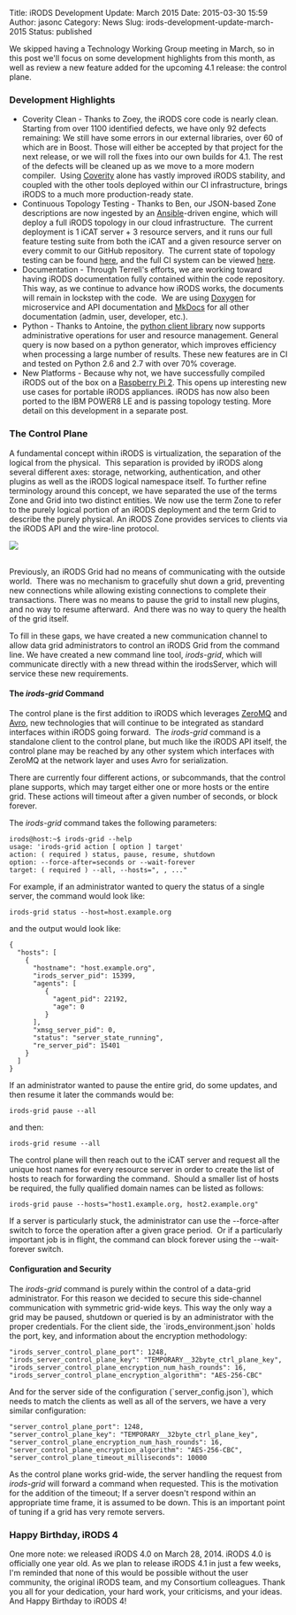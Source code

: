 Title: iRODS Development Update: March 2015
Date: 2015-03-30 15:59
Author: jasonc
Category: News
Slug: irods-development-update-march-2015
Status: published

We skipped having a Technology Working Group meeting in March, so in
this post we'll focus on some development highlights from this month, as
well as review a new feature added for the upcoming 4.1 release: the
control plane.

<!--more-->

### Development Highlights

-   Coverity Clean - Thanks to Zoey, the iRODS core code is
    nearly clean. Starting from over 1100 identified defects, we have
    only 92 defects remaining: We still have some errors in our external
    libraries, over 60 of which are in Boost. Those will either be
    accepted by that project for the next release, or we will roll the
    fixes into our own builds for 4.1. The rest of the defects will be
    cleaned up as we move to a more modern compiler.  Using
    [Coverity](https://scan.coverity.com/projects/2605) alone has vastly
    improved iRODS stability, and coupled with the other tools
    deployed within our CI infrastructure, brings iRODS to a much more
    production-ready state.
-   Continuous Topology Testing - Thanks to Ben, our JSON-based Zone
    descriptions are now ingested by an
    [Ansible](http://www.ansible.com/ "Ansible")-driven engine, which
    will deploy a full iRODS topology in our cloud infrastructure.  The
    current deployment is 1 iCAT server + 3 resource servers, and it
    runs our full feature testing suite from both the iCAT and a given
    resource server on every commit to our GitHub repository.  The
    current state of topology testing can be found
    [here](https://jenkins.irods.org/view/1.%20Core%20Development/ "here"),
    and the full CI system can be viewed
    [here](https://jenkins.irods.org/ "here").
-   Documentation - Through Terrell's efforts, we are working toward
    having iRODS documentation fully contained within the code
    repository. This way, as we continue to advance how iRODS works, the
    documents will remain in lockstep with the code.  We are using
    [Doxygen](http://www.doxygen.org/ "Doxygen") for microservice and
    API documentation and [MkDocs](http://www.mkdocs.org/ "MkDocs") for
    all other documentation (admin, user, developer, etc.).
-   Python - Thanks to Antoine, the [python client
    library](https://github.com/irods/python-irodsclient) now supports
    administrative operations for user and resource management. General
    query is now based on a python generator, which improves efficiency
    when processing a large number of results. These new features are in
    CI and tested on Python 2.6 and 2.7 with over 70% coverage.
-   New Platforms - Because why not, we have successfully compiled iRODS
    out of the box on a [Raspberry Pi
    2](http://www.adafruit.com/products/2358 "Raspberry Pi 2"). This
    opens up interesting new use cases for portable iRODS appliances.
    iRODS has now also been ported to the IBM POWER8 LE and is passing
    topology testing. More detail on this development in a separate
    post.

### The Control Plane

A fundamental concept within iRODS is virtualization, the separation of
the logical from the physical.  This separation is provided by iRODS
along several different axes: storage, networking, authentication, and
other plugins as well as the iRODS logical namespace itself. To
further refine terminology around this concept, we have separated the
use of the terms Zone and Grid into two distinct entities. We now use
the term Zone to refer to the purely logical portion of an iRODS
deployment and the term Grid to describe the purely physical. An iRODS
Zone provides services to clients via the iRODS API and the wire-line
protocol.

<div class="full_image"><img src="./theme/uploads/2015/03/ControlPlaneDiagram.jpg" /></div> 

Previously, an iRODS Grid had no means of communicating with the outside
world.  There was no mechanism to gracefully shut down a grid,
preventing new connections while allowing existing connections to
complete their transactions. There was no means to pause the grid to
install new plugins, and no way to resume afterward.  And there was no
way to query the health of the grid itself.

To fill in these gaps, we have created a new communication channel to
allow data grid administrators to control an iRODS Grid from the command
line. We have created a new command line tool, *irods-grid*, which will
communicate directly with a new thread within the irodsServer, which
will service these new requirements.

#### The *irods-grid* Command

The control plane is the first addition to iRODS which leverages
[ZeroMQ](http://zeromq.org/ "ZeroMQ") and
[Avro](https://avro.apache.org/ "Avro"), new technologies that will
continue to be integrated as standard interfaces within iRODS going
forward.  The *irods-grid* command is a standalone client to the control
plane, but much like the iRODS API itself, the control plane may be
reached by any other system which interfaces with ZeroMQ at the network
layer and uses Avro for serialization.

There are currently four different actions, or subcommands, that the
control plane supports, which may target either one or more hosts or the
entire grid. These actions will timeout after a given number of seconds,
or block forever.

The *irods-grid* command takes the following parameters:

    irods@host:~$ irods-grid --help
    usage: 'irods-grid action [ option ] target'
    action: ( required ) status, pause, resume, shutdown
    option: --force-after=seconds or --wait-forever
    target: ( required ) --all, --hosts=", , ..."

For example, if an administrator wanted to query the status of a single
server, the command would look like:

    irods-grid status --host=host.example.org

and the output would look like:

    {
      "hosts": [
        {
          "hostname": "host.example.org",
          "irods_server_pid": 15399,
          "agents": [
             {
               "agent_pid": 22192,
               "age": 0
             }
          ],
          "xmsg_server_pid": 0,
          "status": "server_state_running",
          "re_server_pid": 15401
        }
      ]
    }

If an administrator wanted to pause the entire grid, do some updates,
and then resume it later the commands would be:

    irods-grid pause --all

and then:

    irods-grid resume --all

The control plane will then reach out to the iCAT server and request all
the unique host names for every resource server in order to create the
list of hosts to reach for forwarding the command.  Should a smaller
list of hosts be required, the fully qualified domain names can be
listed as follows:

    irods-grid pause --hosts="host1.example.org, host2.example.org"

If a server is particularly stuck, the administrator can use the
--force-after switch to force the operation after a given grace period.
 Or if a particularly important job is in flight, the command can block
forever using the --wait-forever switch.

#### Configuration and Security

The *irods-grid* command is purely within the control of a data-grid
administrator. For this reason we decided to secure this side-channel
communication with symmetric grid-wide keys. This way the only way a
grid may be paused, shutdown or queried is by an administrator with the
proper credentials. For the client side, the \`irods\_environment.json\`
holds the port, key, and information about the encryption methodology:

    "irods_server_control_plane_port": 1248,
    "irods_server_control_plane_key": "TEMPORARY__32byte_ctrl_plane_key",
    "irods_server_control_plane_encryption_num_hash_rounds": 16,
    "irods_server_control_plane_encryption_algorithm": "AES-256-CBC"

And for the server side of the configuration (\`server\_config.json\`),
which needs to match the clients as well as all of the servers, we have
a very similar configuration:

    "server_control_plane_port": 1248,
    "server_control_plane_key": "TEMPORARY__32byte_ctrl_plane_key",
    "server_control_plane_encryption_num_hash_rounds": 16,
    "server_control_plane_encryption_algorithm": "AES-256-CBC",
    "server_control_plane_timeout_milliseconds": 10000

As the control plane works grid-wide, the server handling the request
from *irods-grid* will forward a command when requested. This is the
motivation for the addition of the timeout; If a server doesn't respond
within an appropriate time frame, it is assumed to be down. This is an
important point of tuning if a grid has very remote servers.

### Happy Birthday, iRODS 4

One more note: we released iRODS 4.0 on March 28, 2014. iRODS 4.0 is
officially one year old. As we plan to release iRODS 4.1 in just a few
weeks, I'm reminded that none of this would be possible without the user
community, the original iRODS team, and my Consortium colleagues. Thank
you all for your dedication, your hard work, your criticisms, and your
ideas. And Happy Birthday to iRODS 4!
